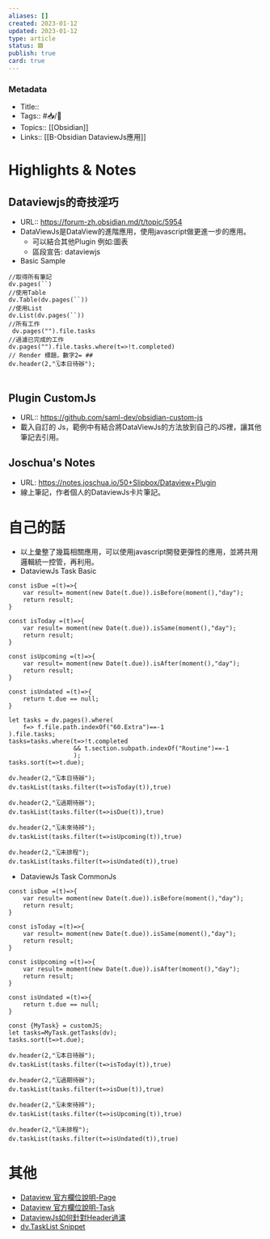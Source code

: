 ```yaml
---
aliases: []
created: 2023-01-12
updated: 2023-01-12
type: article
status: 🟩
publish: true
card: true
---
```

### Metadata
- Title:: 
- Tags:: #📥️/📰️ 
- Topics::  [[Obsidian]]
- Links:: [[B-Obsidian DataviewJs應用]]

# Highlights & Notes
## Dataviewjs的奇技淫巧
- URL:: https://forum-zh.obsidian.md/t/topic/5954
- DataViewJs是DataView的進階應用，使用javascript做更進一步的應用。
	- 可以結合其他Plugin 例如:圖表
	- 區段宣告: dataviewjs
- Basic Sample
```
//取得所有筆記
dv.pages(``)
//使用Table
dv.Table(dv.pages(``))
//使用List
dv.List(dv.pages(``))
//所有工作
 dv.pages("").file.tasks
//過濾已完成的工作
dv.pages("").file.tasks.where(t=>!t.completed)
// Render 標題，數字2= ## 
dv.header(2,"🗓️本日待辦");
```
``` dataviewjs
```

## Plugin CustomJs
- URL:: https://github.com/saml-dev/obsidian-custom-js
- 載入自訂的 Js，範例中有結合將DataViewJs的方法放到自己的JS裡，讓其他筆記去引用。
## Joschua's Notes
- URL: https://notes.joschua.io/50+Slipbox/Dataview+Plugin
- 線上筆記，作者個人的DataviewJs卡片筆記。

# 自己的話
- 以上彙整了幾篇相關應用，可以使用javascript開發更彈性的應用，並將共用邏輯統一控管，再利用。
- DataviewJs Task Basic
```dataviewjs
const isDue =(t)=>{
	var result= moment(new Date(t.due)).isBefore(moment(),"day");
	return result;
}

const isToday =(t)=>{
	var result= moment(new Date(t.due)).isSame(moment(),"day");
	return result;
}

const isUpcoming =(t)=>{
	var result= moment(new Date(t.due)).isAfter(moment(),"day");
	return result;
}

const isUndated =(t)=>{
	return t.due == null;
}

let tasks = dv.pages().where(
	f=> f.file.path.indexOf("60.Extra")==-1
).file.tasks;
tasks=tasks.where(t=>!t.completed 
				  && t.section.subpath.indexOf("Routine")==-1
				  );
tasks.sort(t=>t.due);

dv.header(2,"🗓️本日待辦");
dv.taskList(tasks.filter(t=>isToday(t)),true)

dv.header(2,"🗓️過期待辦");
dv.taskList(tasks.filter(t=>isDue(t)),true)

dv.header(2,"🗓️未來待辨");
dv.taskList(tasks.filter(t=>isUpcoming(t)),true)

dv.header(2,"🗓️未排程");
dv.taskList(tasks.filter(t=>isUndated(t)),true)

```
- DataviewJs Task CommonJs
```dataviewjs
const isDue =(t)=>{
	var result= moment(new Date(t.due)).isBefore(moment(),"day");
	return result;
}

const isToday =(t)=>{
	var result= moment(new Date(t.due)).isSame(moment(),"day");
	return result;
}

const isUpcoming =(t)=>{
	var result= moment(new Date(t.due)).isAfter(moment(),"day");
	return result;
}

const isUndated =(t)=>{
	return t.due == null;
}

const {MyTask} = customJS;
let tasks=MyTask.getTasks(dv);
tasks.sort(t=>t.due);

dv.header(2,"🗓️本日待辦");
dv.taskList(tasks.filter(t=>isToday(t)),true)

dv.header(2,"🗓️過期待辦");
dv.taskList(tasks.filter(t=>isDue(t)),true)

dv.header(2,"🗓️未來待辨");
dv.taskList(tasks.filter(t=>isUpcoming(t)),true)

dv.header(2,"🗓️未排程");
dv.taskList(tasks.filter(t=>isUndated(t)),true)
```

# 其他
- [Dataview 官方欄位說明-Page](https://blacksmithgu.github.io/obsidian-dataview/annotation/metadata-pages/)
- [Dataview 官方欄位說明-Task](https://blacksmithgu.github.io/obsidian-dataview/annotation/metadata-tasks/#field-shorthands)
- [DataviewJs如何針對Header過濾](https://github.com/blacksmithgu/obsidian-dataview/discussions/547#discussioncomment-3214417)
- [dv.TaskList Snippet](https://gist.githubusercontent.com/TfTHacker/4e019abd25c58de57376add6e3aa4173/raw/7e2a5a1b66e2357421387575b49e6959c159013f/Tasks%2520by%2520Date%2520-%2520for%2520Obsidian%2520and%2520Dataview.js)